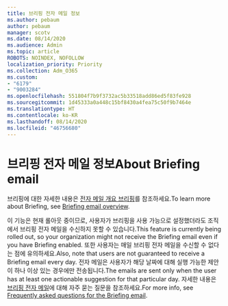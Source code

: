 ```yaml
---
title: 브리핑 전자 메일 정보
ms.author: pebaum
author: pebaum
manager: scotv
ms.date: 08/14/2020
ms.audience: Admin
ms.topic: article
ROBOTS: NOINDEX, NOFOLLOW
localization_priority: Priority
ms.collection: Adm_O365
ms.custom:
- "6179"
- "9003284"
ms.openlocfilehash: 551804f7b9f3732ac5b33518add86ed5f83fe928
ms.sourcegitcommit: 1d45333a0a448c15bf8430a4fea75c50f9b7464e
ms.translationtype: HT
ms.contentlocale: ko-KR
ms.lasthandoff: 08/14/2020
ms.locfileid: "46756680"
---
```

# <a name="about-briefing-email"></a><span data-ttu-id="ed77f-102">브리핑 전자 메일 정보</span><span class="sxs-lookup"><span data-stu-id="ed77f-102">About Briefing email</span></span>

<span data-ttu-id="ed77f-103">브리핑에 대한 자세한 내용은 [전자 메일 개요 브리핑](https://docs.microsoft.com/briefing/be-overview)를 참조하세요.</span><span class="sxs-lookup"><span data-stu-id="ed77f-103">To learn more about Briefing, see [Briefing email overview](https://docs.microsoft.com/briefing/be-overview).</span></span>  

<span data-ttu-id="ed77f-104">이 기능은 현재 롤아웃 중이므로, 사용자가 브리핑을 사용 가능으로 설정했더라도 조직에서 브리핑 전자 메일을 수신하지 못할 수 있습니다.</span><span class="sxs-lookup"><span data-stu-id="ed77f-104">This feature is currently being rolled out, so your organization might not receive the Briefing email even if you have Briefing enabled.</span></span> <span data-ttu-id="ed77f-105">또한 사용자는 매일 브리핑 전자 메일을 수신할 수 없다는 점에 유의하세요.</span><span class="sxs-lookup"><span data-stu-id="ed77f-105">Also, note that users are not guaranteed to receive a Briefing email every day.</span></span> <span data-ttu-id="ed77f-106">전자 메일은 사용자가 해당 날짜에 대해 실행 가능한 제안이 하나 이상 있는 경우에만 전송됩니다.</span><span class="sxs-lookup"><span data-stu-id="ed77f-106">The emails are sent only when the user has at least one actionable suggestion for that particular day.</span></span> <span data-ttu-id="ed77f-107">자세한 내용은 [브리핑 전자 메일](https://docs.microsoft.com/briefing/be-faqs)에 대해 자주 묻는 질문을 참조하세요.</span><span class="sxs-lookup"><span data-stu-id="ed77f-107">For more info, see [Frequently asked questions for the Briefing email](https://docs.microsoft.com/briefing/be-faqs).</span></span>